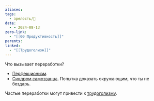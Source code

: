 ```yaml
---
aliases: 
tags:
  - зрелость/🌱
date:
  - - 2024-08-13
zero-link:
  - "[[00 Продуктивность]]"
parents: 
linked:
  - "[[Трудоголизм]]"
---
```

Что вызывает переработки?
- [Перфекционизм](Перфекционизм.md).
- [Синдром самозванца](Синдром%20самозванца.md). Попытка доказать окружающим, что ты не бездарь.

Частые переработки могут привести к [трудоголизму](Трудоголизм.md).